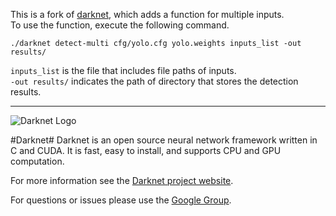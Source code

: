 This is a fork of [darknet](https://github.com/pjreddie/darknet), which adds a function for multiple inputs.  
To use the function, execute the following command.
```
./darknet detect-multi cfg/yolo.cfg yolo.weights inputs_list -out results/
```
```inputs_list``` is the file that includes file paths of inputs.  
```-out results/``` indicates the path of directory that stores the detection results.

---

![Darknet Logo](http://pjreddie.com/media/files/darknet-black-small.png)

#Darknet#
Darknet is an open source neural network framework written in C and CUDA. It is fast, easy to install, and supports CPU and GPU computation.

For more information see the [Darknet project website](http://pjreddie.com/darknet).

For questions or issues please use the [Google Group](https://groups.google.com/forum/#!forum/darknet).
